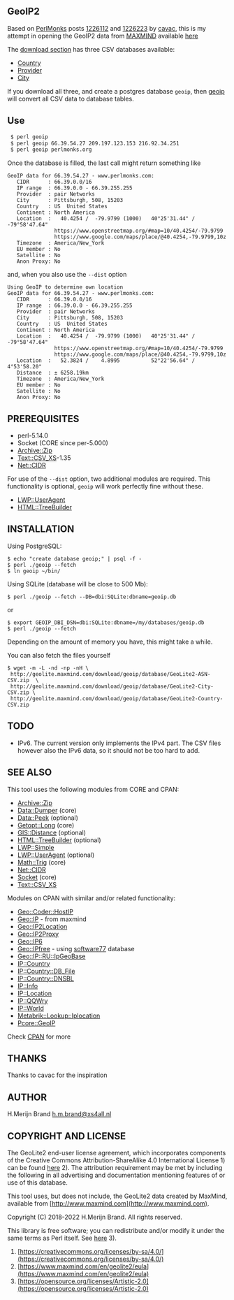 ## GeoIP2

Based on [PerlMonks](https://www.perlmonks.org/) posts
[1226112](https://www.perlmonks.org/?node_id=1226112) and
[1226223](https://www.perlmonks.org/?node_id=1226223) by
[cavac](https://www.perlmonks.org/?node_id=890813), this is my attempt in
opening the GeoIP2 data from [MAXMIND](https://dev/maxmind.com)
available [here](https://dev.maxmind.com/geoip/geoip2/geolite2/)

The [download section](https://dev.maxmind.com/geoip/geoip2/geolite2/#Downloads)
has three CSV databases available:

 - [Country](http://geolite.maxmind.com/download/geoip/database/GeoLite2-Country-CSV.zip)
 - [Provider](http://geolite.maxmind.com/download/geoip/database/GeoLite2-ASN-CSV.zip)
 - [City](http://geolite.maxmind.com/download/geoip/database/GeoLite2-City-CSV.zip)

If you download all three, and create a postgres database `geoip`, then
[geoip](geoip) will convert all CSV data to database tables.

## Use

``` sh
 $ perl geoip
 $ perl geoip 66.39.54.27 209.197.123.153 216.92.34.251
 $ perl geoip perlmonks.org
```

Once the database is filled, the last call might return something like

```
GeoIP data for 66.39.54.27 - www.perlmonks.com:
   CIDR      : 66.39.0.0/16
   IP range  : 66.39.0.0 - 66.39.255.255
   Provider  : pair Networks
   City      : Pittsburgh, 508, 15203
   Country   : US  United States
   Continent : North America
   Location  :   40.4254 /  -79.9799 (1000)   40°25'31.44" /  -79°58'47.64"
               https://www.openstreetmap.org/#map=10/40.4254/-79.9799
               https://www.google.com/maps/place/@40.4254,-79.9799,10z
   Timezone  : America/New_York
   EU member : No
   Satellite : No
   Anon Proxy: No
```

and, when you also use the `--dist` option
```
Using GeoIP to determine own location
GeoIP data for 66.39.54.27 - www.perlmonks.com:
   CIDR      : 66.39.0.0/16
   IP range  : 66.39.0.0 - 66.39.255.255
   Provider  : pair Networks
   City      : Pittsburgh, 508, 15203
   Country   : US  United States
   Continent : North America
   Location  :   40.4254 /  -79.9799 (1000)   40°25'31.44" /  -79°58'47.64"
               https://www.openstreetmap.org/#map=10/40.4254/-79.9799
               https://www.google.com/maps/place/@40.4254,-79.9799,10z
   Location  :   52.3824 /    4.8995          52°22'56.64" /    4°53'58.20"
   Distance  : ± 6258.19km
   Timezone  : America/New_York
   EU member : No
   Satellite : No
   Anon Proxy: No
```

## PREREQUISITES

- perl-5.14.0
- Socket (CORE since per-5.000)
- [Archive::Zip](https://metacpan.org/release/Archive-Zip)
- [Text::CSV_XS](https://metacpan.org/release/Text-CSV_XS)-1.35
- [Net::CIDR](https://metacpan.org/release/Net-CIDR)

For use of the `--dist` option, two additional modules are required.
This functionality is optional, `geoip` will work perfectly fine
without these.

- [LWP::UserAgent](https://metacpan.org/release/LWP-UserAgent)
- [HTML::TreeBuilder](https://metacpan.org/release/HTML-TreeBuilder)

## INSTALLATION

Using PostgreSQL:
```
$ echo "create database geoip;" | psql -f -
$ perl ./geoip --fetch
$ ln geoip ~/bin/
```

Using SQLite (database will be close to 500 Mb):
```
$ perl ./geoip --fetch --DB=dbi:SQLite:dbname=geoip.db
```
or
```
$ export GEOIP_DBI_DSN=dbi:SQLite:dbname=/my/databases/geoip.db
$ perl ./geoip --fetch
```

Depending on the amount of memory you have, this might take a while.

You can also fetch the files yourself

```
$ wget -m -L -nd -np -nH \
 http://geolite.maxmind.com/download/geoip/database/GeoLite2-ASN-CSV.zip  \
 http://geolite.maxmind.com/download/geoip/database/GeoLite2-City-CSV.zip \
 http://geolite.maxmind.com/download/geoip/database/GeoLite2-Country-CSV.zip
```

## TODO

- IPv6. The current version only implements the IPv4 part. The CSV files however
  also the IPv6 data, so it should not be too hard to add.

## SEE ALSO

This tool uses the following modules from CORE and CPAN:

- [Archive::Zip](https://metacpan.org/release/Archive-Zip)
- [Data::Dumper](https://metacpan.org/release/Data-Dumper) (core)
- [Data::Peek](https://metacpan.org/release/Data-Peek) (optional)
- [Getopt::Long](https://metacpan.org/release/Getopt-Long) (core)
- [GIS::Distance](https://metacpan.org/release/GIS-Distance) (optional)
- [HTML::TreeBuilder](https://metacpan.org/release/HTML-TreeBuilder) (optional)
- [LWP::Simple](https://metacpan.org/release/LWP-Simple)
- [LWP::UserAgent](https://metacpan.org/release/LWP-UserAgent) (optional)
- [Math::Trig](https://metacpan.org/release/Math-Complex) (core)
- [Net::CIDR](https://metacpan.org/release/Net-CIDR)
- [Socket](https://metacpan.org/release/Socket) (core)
- [Text::CSV_XS](https://metacpan.org/release/Text-CSV_XS)

Modules on CPAN with similar and/or related functionality:

- [Geo::Coder::HostIP](https://metacpan.org/release/Geo-Coder-HostIP)
- [Geo::IP](https://metacpan.org/release/Geo-IP) - from maxmind
- [Geo::IP2Location](https://metacpan.org/release/Geo-IP2Location)
- [Geo::IP2Proxy](https://metacpan.org/release/Geo-IP2Proxy)
- [Geo::IP6](https://metacpan.org/release/Geo-IP6)
- [Geo::IPfree](https://metacpan.org/release/Geo-IPfree) - using [software77](http://software77.net/geo-ip/) database
- [Geo::IP::RU::IpGeoBase](https://metacpan.org/release/Geo-IP-RU-IpGeoBase)
- [IP::Country](https://metacpan.org/release/IP-Country)
- [IP::Country::DB_File](https://metacpan.org/release/IP-Country-DB_File)
- [IP::Country::DNSBL](https://metacpan.org/release/IP-Country-DNSBL)
- [IP::Info](https://metacpan.org/release/IP-Info)
- [IP::Location](https://metacpan.org/release/IP-Location)
- [IP::QQWry](https://metacpan.org/release/IP-QQWry)
- [IP::World](https://metacpan.org/release/IP-World)
- [Metabrik::Lookup::Iplocation](https://metacpan.org/release/Metabrik-Lookup-Iplocation)
- [Pcore::GeoIP](https://metacpan.org/release/Pcore-GeoIP)

Check [CPAN](https://metacpan.org/search?q=geoip) for more

## THANKS

Thanks to cavac for the inspiration

## AUTHOR

H.Merijn Brand <h.m.brand@xs4all.nl>

## COPYRIGHT AND LICENSE

The GeoLite2 end-user license agreement, which incorporates components of the
Creative Commons Attribution-ShareAlike 4.0 International License 1) can be found
[here](https://www.maxmind.com/en/geolite2/eula) 2). The attribution requirement
may be met by including the following in all advertising and documentation
mentioning features of or use of this database.

This tool uses, but does not include, the GeoLite2 data created by MaxMind,
available from [http://www.maxmind.com](http://www.maxmind.com).

 Copyright (C) 2018-2022 H.Merijn Brand.  All rights reserved.

This library is free software;  you can redistribute and/or modify it under
the same terms as Perl itself.
See [here](https://opensource.org/licenses/Artistic-2.0) 3).

 1) [https://creativecommons.org/licenses/by-sa/4.0/](https://creativecommons.org/licenses/by-sa/4.0/)
 2) [https://www.maxmind.com/en/geolite2/eula](https://www.maxmind.com/en/geolite2/eula)
 3) [https://opensource.org/licenses/Artistic-2.0](https://opensource.org/licenses/Artistic-2.0)
